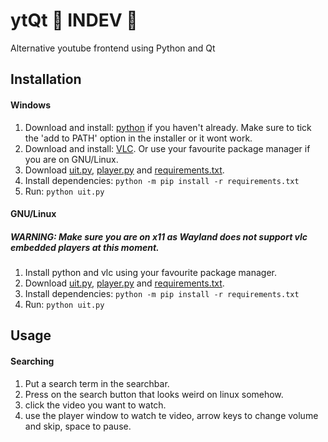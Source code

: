 # ytQt 🚧 INDEV 🚧
Alternative youtube frontend using Python and Qt

## Installation
#### Windows
1) Download and install: [python](https://www.python.org/ftp/python/3.11.4/python-3.11.4-amd64.exe) if you haven't already. Make sure to tick the 'add to PATH' option in the installer or it wont work.
2) Download and install: [VLC](https://www.videolan.org/vlc/). Or use your favourite package manager if you are on GNU/Linux.
3) Download [uit.py](https://github.com/Delamox/ytQt/blob/master/uit.py), [player.py](https://github.com/Delamox/ytQt/blob/master/player.py) and [requirements.txt](https://github.com/Delamox/ytQt/blob/master/requirements.txt).
4) Install dependencies: `python -m pip install -r requirements.txt`
5) Run: `python uit.py`
#### GNU/Linux
##### WARNING: Make sure you are on x11 as Wayland does not support vlc embedded players at this moment.
1) Install python and vlc using your favourite package manager.
2) Download [uit.py](https://github.com/Delamox/ytQt/blob/master/uit.py), [player.py](https://github.com/Delamox/ytQt/blob/master/player.py) and [requirements.txt](https://github.com/Delamox/ytQt/blob/master/requirements.txt).
3) Install dependencies: `python -m pip install -r requirements.txt`
4) Run: `python uit.py`

## Usage
#### Searching
1) Put a search term in the searchbar.
2) Press on the search button that looks weird on linux somehow.
3) click the video you want to watch.
4) use the player window to watch te video, arrow keys to change volume and skip, space to pause.
